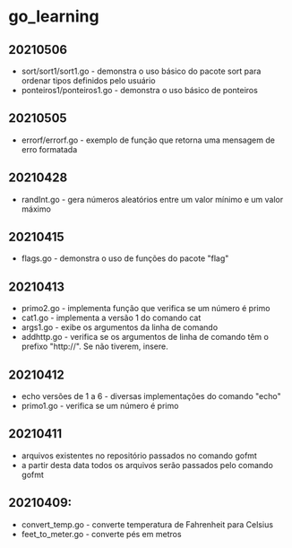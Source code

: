 # go_learning
## 20210506
- sort/sort1/sort1.go - demonstra o uso básico do pacote sort para ordenar tipos definidos pelo usuário
- ponteiros1/ponteiros1.go - demonstra o uso básico de ponteiros
## 20210505
- errorf/errorf.go - exemplo de função que retorna uma mensagem de erro formatada
## 20210428
- randInt.go - gera números aleatórios entre um valor mínimo e um valor máximo
## 20210415
- flags.go - demonstra o uso de funções do pacote "flag"
## 20210413
- primo2.go - implementa função que verifica se um número é primo
- cat1.go - implementa a versão 1 do comando cat
- args1.go - exibe os argumentos da linha de comando
- addhttp.go - verifica se os argumentos de linha de comando têm o prefixo "http://". Se não tiverem, insere.
## 20210412
- echo versões de 1 a 6 - diversas implementações do comando "echo"
- primo1.go - verifica se um número é primo
## 20210411
- arquivos existentes no repositório passados no comando gofmt
- a partir desta data todos os arquivos serão passados  pelo comando gofmt
## 20210409:
- convert_temp.go - converte temperatura de Fahrenheit para Celsius
- feet_to_meter.go - converte pés em metros
